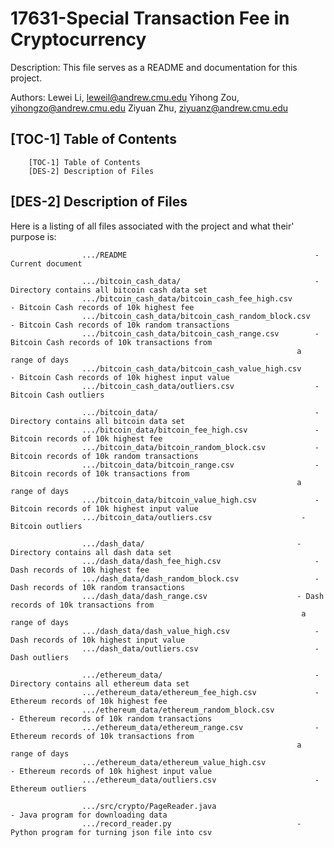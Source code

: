 # 17631-Special Transaction Fee in Cryptocurrency
  Description: This file serves as a README and documentation for this project.

  Authors: Lewei Li, <leweil@andrew.cmu.edu>
 		   Yihong Zou, <yihongzo@andrew.cmu.edu>
           Ziyuan Zhu, <ziyuanz@andrew.cmu.edu>


[TOC-1] Table of Contents
--------------------------------------------------------------------------------

        [TOC-1] Table of Contents
        [DES-2] Description of Files

[DES-2] Description of Files
--------------------------------------------------------------------------------

Here is a listing of all files associated with the project and what their'
purpose is:   

                    .../README              			  				- Current document

                    .../bitcoin_cash_data/                				- Directory contains all bitcoin cash data set
                    .../bitcoin_cash_data/bitcoin_cash_fee_high.csv        - Bitcoin Cash records of 10k highest fee
                    .../bitcoin_cash_data/bitcoin_cash_random_block.csv    - Bitcoin Cash records of 10k random transactions
                    .../bitcoin_cash_data/bitcoin_cash_range.csv       	- Bitcoin Cash records of 10k transactions from 
                    												a range of days
                    .../bitcoin_cash_data/bitcoin_cash_value_high.csv      - Bitcoin Cash records of 10k highest input value
                    .../bitcoin_cash_data/outliers.csv      			- Bitcoin Cash outliers

                    .../bitcoin_data/                					- Directory contains all bitcoin data set
                    .../bitcoin_data/bitcoin_fee_high.csv         		- Bitcoin records of 10k highest fee
                    .../bitcoin_data/bitcoin_random_block.csv     		- Bitcoin records of 10k random transactions
                    .../bitcoin_data/bitcoin_range.csv       			- Bitcoin records of 10k transactions from 
                    											    a range of days
                    .../bitcoin_data/bitcoin_value_high.csv       		- Bitcoin records of 10k highest input value
                    .../bitcoin_data/outliers.csv      			     - Bitcoin outliers

                    .../dash_data/                					- Directory contains all dash data set
                    .../dash_data/dash_fee_high.csv         			- Dash records of 10k highest fee
                    .../dash_data/dash_random_block.csv     			- Dash records of 10k random transactions
                    .../dash_data/dash_range.csv       				- Dash records of 10k transactions from 
                    										         a range of days
                    .../dash_data/dash_value_high.csv       			- Dash records of 10k highest input value
                    .../dash_data/outliers.csv      					- Dash outliers

                    .../ethereum_data/                					- Directory contains all ethereum data set
                    .../ethereum_data/ethereum_fee_high.csv        		- Ethereum records of 10k highest fee
                    .../ethereum_data/ethereum_random_block.csv     		- Ethereum records of 10k random transactions
                    .../ethereum_data/ethereum_range.csv       			- Ethereum records of 10k transactions from 
                    											    a range of days
                    .../ethereum_data/ethereum_value_high.csv       		- Ethereum records of 10k highest input value
                    .../ethereum_data/outliers.csv      				- Ethereum outliers

                    .../src/crypto/PageReader.java              			- Java program for downloading data
                    .../record_reader.py 							- Python program for turning json file into csv

